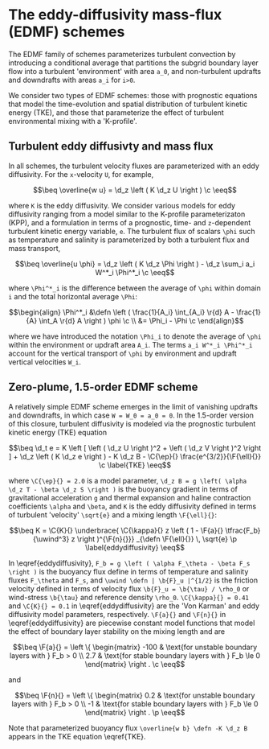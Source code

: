 # The eddy-diffusivity mass-flux (EDMF) schemes

```math
\newcommand{\c}         {\, ,}
\newcommand{\p}         {\, .}
\newcommand{\d}         {\partial}
\newcommand{\r}[1]      {\mathrm{#1}}
\newcommand{\b}[1]      {\boldsymbol{#1}}
\newcommand{\ee}        {\mathrm{e}}
\newcommand{\di}        {\, \mathrm{d}}
\newcommand{\ep}        {\epsilon}

\newcommand{\beq}       {\begin{equation}}
\newcommand{\eeq}       {\end{equation}}
\newcommand{\beqs}      {\begin{gather}}
\newcommand{\eeqs}      {\end{gather}}

% Non-dimensional numbers
\newcommand{\Ri}        {\mathrm{Ri}}
\newcommand{\K}         {\mathrm{KE}}        

\newcommand{\btau}      {\b{\tau}} % wind stress vector

% Model functions and constants
\renewcommand{\F}[2]      {\Upsilon^{#1}_{#2}}
\renewcommand{\C}[2]      {C^{#1}_{#2}}

\newcommand{\uwind}     {\varpi_{\tau}}
\newcommand{\ubuoy}     {\varpi_b}

\newcommand{\defn}      {\stackrel{\r{def}}{=}}
```

The EDMF family of schemes parameterizes turbulent convection by introducing a
conditional average that partitions the subgrid boundary layer flow into a
turbulent 'environment' with area ``a_0``,
and non-turbulent updrafts and downdrafts with areas ``a_i`` for ``i>0``.

We consider two types of EDMF schemes: those with prognostic equations
that model the time-evolution and spatial distribution of turbulent kinetic
energy (TKE), and those that parameterize the effect of turbulent environmental
mixing with a 'K-profile'.

## Turbulent eddy diffusivty and mass flux

In all schemes, the turbulent velocity fluxes are parameterized with an
eddy diffusivity.
For the ``x``-velocity ``U``, for example,

```math
\beq
\overline{w u} = \d_z \left ( K \d_z U \right ) \c
\eeq
```
where ``K`` is the eddy diffusivity.
We consider various models for eddy diffusivity ranging from a model similar to
the K-profile parameterizaton (KPP), and a formulation
in terms of a prognostic, time- and ``z``-dependent turbulent kinetic energy
variable, ``e``.
The turbulent flux of scalars ``\phi`` such as temperature and salinity
is parameterized by both a turbulent flux and mass transport,

```math
\beq
\overline{u \phi} = \d_z \left ( K \d_z \Phi \right )
  - \d_z \sum_i a_i W^*_i \Phi^*_i \c
\eeq
```
where ``\Phi^*_i`` is the difference between the average of
``\phi`` within domain ``i`` and the total horizontal average ``\Phi``:

```math
\begin{align}
\Phi^*_i &\defn \left ( \frac{1}{A_i} \int_{A_i} \r{d} A - \frac{1}{A} \int_A \r{d} A \right ) \phi \c \\
&= \Phi_i - \Phi \c
\end{align}
```
where we have introduced the notation ``\Phi_i`` to denote the average of ``\phi`` within
the environment or updraft area ``A_i``.
The terms ``a_i W^*_i \Phi^*_i`` account for the vertical transport of ``\phi``
by environment and updraft vertical velocities ``W_i``.

## Zero-plume, 1.5-order EDMF scheme

A relatively simple EDMF scheme emerges in the limit of vanishing updrafts
and downdrafts, in which case ``W = W_0 = a_0 = 0``.
In the 1.5-order version of this closure, turbulent diffusivity is modeled
via the prognostic turbulent kinetic energy (TKE) equation

```math
\beq
\d_t e = K \left [ \left ( \d_z U \right )^2 + \left ( \d_z V \right )^2 \right ] + \d_z \left ( K \d_z e \right )
  - K \d_z B - \C{\ep}{} \frac{e^{3/2}}{\F{\ell}{}} \c
  \label{TKE}
\eeq
```
where ``\C{\ep}{} = 2.0`` is a model parameter,
``\d_z B = g \left( \alpha \d_z T - \beta \d_z S \right )`` is the buoyancy gradient in terms of gravitational acceleration ``g`` and thermal expansion and haline contraction coefficients ``\alpha`` and ``\beta``,
and ``K`` is the eddy diffusivity defined in terms of turbulent 'velocity' ``\sqrt{e}`` and a mixing length ``\F{\ell}{}``:

```math
\beq
K = \C{K}{} \underbrace{
      \C{\kappa}{} z \left ( 1 - \F{a}{} \tfrac{F_b}{\uwind^3} z \right )^{\F{n}{}}}
        _{\defn \F{\ell}{}}
        \, \sqrt{e} \p
        \label{eddydiffusivity}
\eeq
```
In \eqref{eddydiffusivity}, ``F_b = g \left ( \alpha F_\theta - \beta F_s \right )`` is the buoyancy flux define in terms of temperature and salinity fluxes ``F_\theta`` and ``F_s``, and ``\uwind \defn | \b{F}_u |^{1/2}`` is the friction velocity defined in terms of velocity flux ``\b{F}_u = \b{\tau} / \rho_0`` or wind-stress ``\b{\tau}`` and reference density ``\rho_0``.
``\C{\kappa}{} = 0.41`` and ``\C{K}{} = 0.1`` in \eqref{eddydiffusivity} are the 'Von Karman' and eddy diffusivity model parameters, respectively.
``\F{a}{}`` and ``\F{n}{}`` in \eqref{eddydiffusivity} are piecewise constant model functions
that model the effect of boundary layer stability on the mixing length and are

```math
\beq
\F{a}{} = \left \{ \begin{matrix}
-100 & \text{for unstable boundary layers with } F_b > 0 \\
2.7 & \text{for stable boundary layers with } F_b \le 0
\end{matrix} \right . \c
\eeq
```

and

```math
\beq
\F{n}{} = \left \{ \begin{matrix}
0.2 & \text{for unstable boundary layers with } F_b > 0 \\
-1 & \text{for stable boundary layers with } F_b \le 0
\end{matrix} \right . \p
\eeq
```

Note that parameterized buoyancy flux ``\overline{w b} \defn -K \d_z B`` appears in the
TKE equation \eqref{TKE}.
